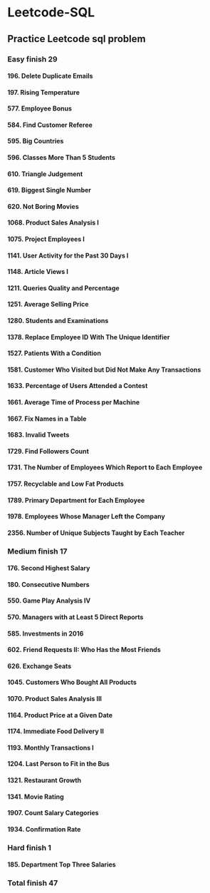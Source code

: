# Leetcode-SQL
## Practice Leetcode sql problem

### Easy finish 29

#### 196. Delete Duplicate Emails
#### 197. Rising Temperature
#### 577. Employee Bonus
#### 584. Find Customer Referee
#### 595. Big Countries
#### 596. Classes More Than 5 Students
#### 610. Triangle Judgement
#### 619. Biggest Single Number
#### 620. Not Boring Movies
#### 1068. Product Sales Analysis I
#### 1075. Project Employees I
#### 1141. User Activity for the Past 30 Days I
#### 1148. Article Views I
#### 1211. Queries Quality and Percentage
#### 1251. Average Selling Price
#### 1280. Students and Examinations
#### 1378. Replace Employee ID With The Unique Identifier
#### 1527. Patients With a Condition
#### 1581. Customer Who Visited but Did Not Make Any Transactions
#### 1633. Percentage of Users Attended a Contest
#### 1661. Average Time of Process per Machine
#### 1667. Fix Names in a Table
#### 1683. Invalid Tweets
#### 1729. Find Followers Count
#### 1731. The Number of Employees Which Report to Each Employee
#### 1757. Recyclable and Low Fat Products
#### 1789. Primary Department for Each Employee
#### 1978. Employees Whose Manager Left the Company
#### 2356. Number of Unique Subjects Taught by Each Teacher


### Medium finish 17

#### 176. Second Highest Salary
#### 180. Consecutive Numbers
#### 550. Game Play Analysis IV
#### 570. Managers with at Least 5 Direct Reports
#### 585. Investments in 2016
#### 602. Friend Requests II: Who Has the Most Friends
#### 626. Exchange Seats
#### 1045. Customers Who Bought All Products
#### 1070. Product Sales Analysis III
#### 1164. Product Price at a Given Date
#### 1174. Immediate Food Delivery II
#### 1193. Monthly Transactions I
#### 1204. Last Person to Fit in the Bus
#### 1321. Restaurant Growth
#### 1341. Movie Rating
#### 1907. Count Salary Categories
#### 1934. Confirmation Rate

### Hard finish 1
#### 185. Department Top Three Salaries

### Total finish 47
